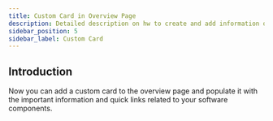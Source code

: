 ```yaml
---
title: Custom Card in Overview Page
description: Detailed description on hw to create and add information on custom card in Overview age of software components
sidebar_position: 5
sidebar_label: Custom Card
---
```


## Introduction

Now you can add a custom card to the overview page and populate it with the important information and quick links related to your software components. 

